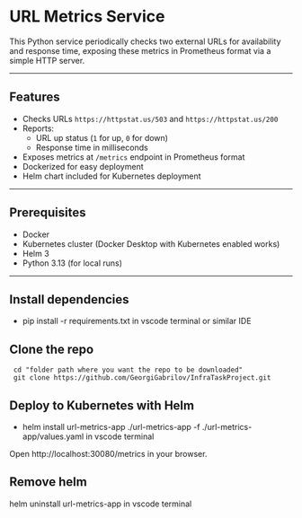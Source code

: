 # URL Metrics Service

This Python service periodically checks two external URLs for availability and response time, exposing these metrics in Prometheus format via a simple HTTP server.

---

## Features

- Checks URLs `https://httpstat.us/503` and `https://httpstat.us/200`
- Reports:
  - URL up status (`1` for up, `0` for down)
  - Response time in milliseconds
- Exposes metrics at `/metrics` endpoint in Prometheus format
- Dockerized for easy deployment
- Helm chart included for Kubernetes deployment

---

## Prerequisites

- Docker
- Kubernetes cluster (Docker Desktop with Kubernetes enabled works)
- Helm 3
- Python 3.13 (for local runs)

---

## Install dependencies

  - pip install -r requirements.txt in vscode terminal or similar IDE

## Clone the repo

  ```
   cd "folder path where you want the repo to be downloaded"
   git clone https://github.com/GeorgiGabrilov/InfraTaskProject.git
  ```
 
## Deploy to Kubernetes with Helm 
 
 - helm install url-metrics-app ./url-metrics-app -f ./url-metrics-app/values.yaml in vscode terminal
 

  Open http://localhost:30080/metrics in your browser.
 
## Remove helm
 helm uninstall url-metrics-app in vscode terminal
